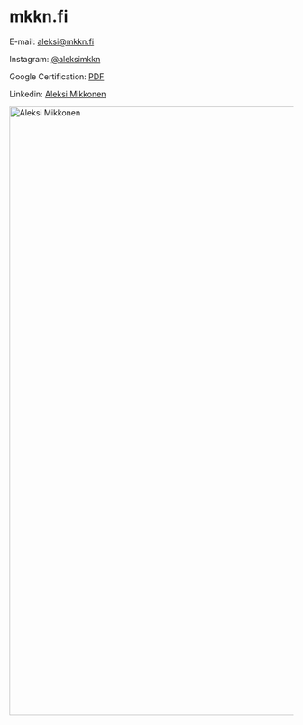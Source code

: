 # mkkn.fi


E-mail: [aleksi@mkkn.fi](mailto:aleksi@mkkn.fi)

Instagram: [@aleksimkkn](https://www.instagram.com/aleksimkkn/)

Google Certification: [PDF](https://mkkn.fi/Aleksi%20Mikkonen%2C%20Google%20Digital%20Marketing.pdf)

Linkedin: [Aleksi Mikkonen](https://fi.linkedin.com/in/aleksi-mikkonen-2b39051b4?trk=profile-badge)

<!DOCTYPE html>
<html>
   <head>
      <title>Aleksi Mikkonen</title>
   </head>

   <body>
      <img src="https://cdn.discordapp.com/attachments/610860693612396555/750247091049201675/aleksi.png" alt="Aleksi Mikkonen" width="2000"
         height="1080">
   </body>
</html>
